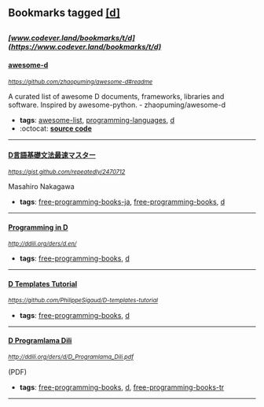 ## Bookmarks tagged [[d]](https://www.codever.land/search?q=[d])

_<sup><sup>[www.codever.land/bookmarks/t/d](https://www.codever.land/bookmarks/t/d)</sup></sup>_
---
#### [awesome-d](https://github.com/zhaopuming/awesome-d#readme)
_<sup>https://github.com/zhaopuming/awesome-d#readme</sup>_

  A curated list of awesome D documents, frameworks, libraries and software. Inspired by awesome-python. - zhaopuming/awesome-d
* **tags**: [awesome-list](../tagged/awesome-list.md), [programming-languages](../tagged/programming-languages.md), [d](../tagged/d.md)
* :octocat: **[source code](https://github.com/zhaopuming/awesome-d#readme)**
---
#### [D言語基礎文法最速マスター](https://gist.github.com/repeatedly/2470712)
_<sup>https://gist.github.com/repeatedly/2470712</sup>_

Masahiro Nakagawa
* **tags**: [free-programming-books-ja](../tagged/free-programming-books-ja.md), [free-programming-books](../tagged/free-programming-books.md), [d](../tagged/d.md)
---
#### [Programming in D](http://ddili.org/ders/d.en/)
_<sup>http://ddili.org/ders/d.en/</sup>_

* **tags**: [free-programming-books](../tagged/free-programming-books.md), [d](../tagged/d.md)
---
#### [D Templates Tutorial](https://github.com/PhilippeSigaud/D-templates-tutorial)
_<sup>https://github.com/PhilippeSigaud/D-templates-tutorial</sup>_

* **tags**: [free-programming-books](../tagged/free-programming-books.md), [d](../tagged/d.md)
---
#### [D Programlama Dili](http://ddili.org/ders/d/D_Programlama_Dili.pdf)
_<sup>http://ddili.org/ders/d/D_Programlama_Dili.pdf</sup>_

(PDF)
* **tags**: [free-programming-books](../tagged/free-programming-books.md), [d](../tagged/d.md), [free-programming-books-tr](../tagged/free-programming-books-tr.md)
---
